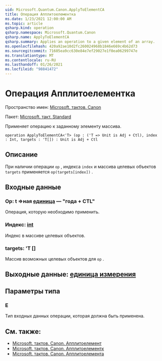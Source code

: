 ```yaml
---
uid: Microsoft.Quantum.Canon.ApplyToElementCA
title: Операция Апплитоелементка
ms.date: 1/23/2021 12:00:00 AM
ms.topic: article
qsharp.kind: operation
qsharp.namespace: Microsoft.Quantum.Canon
qsharp.name: ApplyToElementCA
qsharp.summary: Applies an operation to a given element of an array.
ms.openlocfilehash: 420a92ae10d2fc260024968b1846e669c4b62d73
ms.sourcegitcommit: 71605ea9cc630e84e7ef29027e1f0ea06299747e
ms.translationtype: MT
ms.contentlocale: ru-RU
ms.lasthandoff: 01/26/2021
ms.locfileid: "98841472"
---
```

# <a name="applytoelementca-operation"></a>Операция Апплитоелементка

Пространство имен: [Microsoft. тактов. Canon](xref:Microsoft.Quantum.Canon)

Пакет: [Microsoft. такт. Standard](https://nuget.org/packages/Microsoft.Quantum.Standard)


Применяет операцию к заданному элементу массива.

```qsharp
operation ApplyToElementCA<'T> (op : ('T => Unit is Adj + Ctl), index : Int, targets : 'T[]) : Unit is Adj + Ctl
```


## <a name="description"></a>Описание

При наличии операции `op` , индекса `index` и массива целевых объектов `targets` применяется `op(targets[index])` .

## <a name="input"></a>Входные данные

### <a name="op--t--unit--is-adj--ctl"></a>Op: t =>ная [единица](xref:microsoft.quantum.lang-ref.unit)  — "года + CTL"

Операция, которую необходимо применить.


### <a name="index--int"></a>Индекс: [int](xref:microsoft.quantum.lang-ref.int)

Индекс в массиве целевых объектов.


### <a name="targets--t"></a>targets: 'T []

Массив возможных целевых объектов для `op` .



## <a name="output--unit"></a>Выходные данные: [единица измерения](xref:microsoft.quantum.lang-ref.unit)



## <a name="type-parameters"></a>Параметры типа

### <a name="t"></a>Е

Тип входных данных операции, которая должна быть применена.

## <a name="see-also"></a>См. также:

- [Microsoft. тактов. Canon. Апплитоелемент](xref:Microsoft.Quantum.Canon.ApplyToElement)
- [Microsoft. тактов. Canon. Апплитоелементк](xref:Microsoft.Quantum.Canon.ApplyToElementC)
- [Microsoft. тактов. Canon. Апплитоелемента](xref:Microsoft.Quantum.Canon.ApplyToElementA)